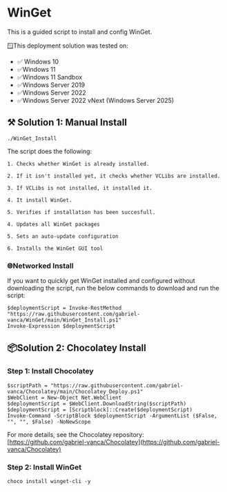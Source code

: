 # WinGet

This is a guided script to install and config WinGet.

🪟This deployment solution was tested on:

* ✅ Windows 10
* ✅Windows 11
* ✅Windows 11 Sandbox
* ✅Windows Server 2019
* ✅Windows Server 2022
* ✅Windows Server 2022 vNext (Windows Server 2025)

## ⚒️ Solution 1: Manual Install

```
./WinGet_Install
```

The script does the following:

    1. Checks whether WinGet is already installed.

    2. If it isn't installed yet, it checks whether VCLibs are installed.

    3. If VCLibs is not installed, it installed it.

    4. It install WinGet.

    5. Verifies if installation has been succesfull.

    4. Updates all WinGet packages

    5. Sets an auto-update configuration

    6. Installs the WinGet GUI tool

### 🌐Networked Install

If you want to quickly get WinGet installed and configured without downloading the script, run the below commands to download and run the script:

```
$deploymentScript = Invoke-RestMethod "https://raw.githubusercontent.com/gabriel-vanca/WinGet/main/WinGet_Install.ps1"
Invoke-Expression $deploymentScript
```

## 📦Solution 2: Chocolatey Install

### Step 1: Install Chocolatey

```
$scriptPath = "https://raw.githubusercontent.com/gabriel-vanca/Chocolatey/main/Chocolatey_Deploy.ps1"
$WebClient = New-Object Net.WebClient
$deploymentScript = $WebClient.DownloadString($scriptPath)
$deploymentScript = [Scriptblock]::Create($deploymentScript)
Invoke-Command -ScriptBlock $deploymentScript -ArgumentList ($False, "", "", $False) -NoNewScope

```

For more details, see the Chocolatey repository: [https://github.com/gabriel-vanca/Chocolatey](https://github.com/gabriel-vanca/Chocolatey)

### Step 2: Install WinGet

```
choco install winget-cli -y
```
